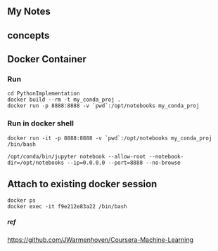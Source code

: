 ## My Notes
## concepts

## Docker Container
### Run
```
cd PythonImplementation
docker build --rm -t my_conda_proj .
docker run -p 8888:8888 -v `pwd`:/opt/notebooks my_conda_proj
```

### Run in docker shell
```
docker run -it -p 8888:8888 -v `pwd`:/opt/notebooks my_conda_proj /bin/bash

/opt/conda/bin/jupyter notebook --allow-root --notebook-dir=/opt/notebooks --ip=0.0.0.0 --port=8888 --no-browse
```

## Attach to existing docker session
```
docker ps
docker exec -it f9e212e83a22 /bin/bash
```

##### ref
https://github.com/JWarmenhoven/Coursera-Machine-Learning
